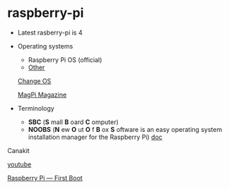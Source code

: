# raspberry-pi

* Latest rasberry-pi is 4
* Operating systems
    * Raspberry Pi OS (official)
    * [Other](https://www.ubuntupit.com/best-raspberry-pi-os-available/)

    [Change OS](https://www.mbtechworks.com/how-to/change-raspberry-pi-operating-system.html)

    [MagPi Magazine](https://magpi.raspberrypi.org/)

* Terminology
    * __SBC__ (__S__ mall __B__ oard __C__ omputer)
    * __NOOBS__  (__N__ ew __O__ ut __O__ f __B__ ox __S__ oftware is an easy operating system installation manager for the Raspberry Pi) [doc](https://www.raspberrypi.org/documentation/installation/noobs.md)

Canakit

[youtube](https://www.youtube.com/watch?v=BpJCAafw2qE)

[Raspberry Pi — First Boot](https://medium.com/jungletronics/how-to-set-up-a-headless-raspberry-pi-9edcbc3597c2)